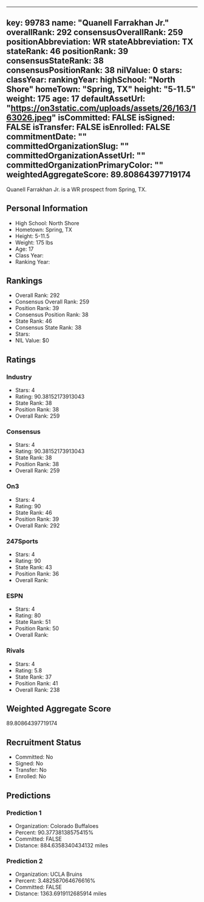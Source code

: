 ---
  key: 99783
  name: "Quanell Farrakhan Jr."
  overallRank: 292
  consensusOverallRank: 259
  positionAbbreviation: WR
  stateAbbreviation: TX
  stateRank: 46
  positionRank: 39
  consensusStateRank: 38
  consensusPositionRank: 38
  nilValue: 0
  stars: 
  classYear: 
  rankingYear: 
  highSchool: "North Shore"
  homeTown: "Spring, TX"
  height: "5-11.5"
  weight: 175
  age: 17
  defaultAssetUrl: "https://on3static.com/uploads/assets/26/163/163026.jpeg"
  isCommitted: FALSE
  isSigned: FALSE
  isTransfer: FALSE
  isEnrolled: FALSE
  commitmentDate: ""
  committedOrganizationSlug: ""
  committedOrganizationAssetUrl: ""
  committedOrganizationPrimaryColor: ""
  weightedAggregateScore: 89.80864397719174
  ---
  
  Quanell Farrakhan Jr. is a WR prospect from Spring, TX.
  
  ## Personal Information
  - High School: North Shore
  - Hometown: Spring, TX
  - Height: 5-11.5
  - Weight: 175 lbs
  - Age: 17
  - Class Year: 
  - Ranking Year: 
  
  ## Rankings
  - Overall Rank: 292
  - Consensus Overall Rank: 259
  - Position Rank: 39
  - Consensus Position Rank: 38
  - State Rank: 46
  - Consensus State Rank: 38
  - Stars: 
  - NIL Value: $0
  
  ## Ratings
  
  ### Industry
  - Stars: 4
  - Rating: 90.38152173913043
  - State Rank: 38
  - Position Rank: 38
  - Overall Rank: 259
  
  ### Consensus
  - Stars: 4
  - Rating: 90.38152173913043
  - State Rank: 38
  - Position Rank: 38
  - Overall Rank: 259
  
  ### On3
  - Stars: 4
  - Rating: 90
  - State Rank: 46
  - Position Rank: 39
  - Overall Rank: 292
  
  ### 247Sports
  - Stars: 4
  - Rating: 90
  - State Rank: 43
  - Position Rank: 36
  - Overall Rank: 
  
  ### ESPN
  - Stars: 4
  - Rating: 80
  - State Rank: 51
  - Position Rank: 50
  - Overall Rank: 
  
  ### Rivals
  - Stars: 4
  - Rating: 5.8
  - State Rank: 37
  - Position Rank: 41
  - Overall Rank: 238
  
  ## Weighted Aggregate Score
  89.80864397719174
  
  ## Recruitment Status
  - Committed: No
  - Signed: No
  - Transfer: No
  - Enrolled: No
  
  
  
  ## Predictions
  
  ### Prediction 1
  - Organization: Colorado Buffaloes
  - Percent: 90.37738138575415%
  - Committed: FALSE
  - Distance: 884.6358340434132 miles
  
  ### Prediction 2
  - Organization: UCLA Bruins
  - Percent: 3.482587064676616%
  - Committed: FALSE
  - Distance: 1363.6919112685914 miles
  